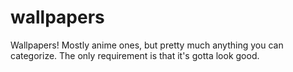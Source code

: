 # wallpapers

Wallpapers! Mostly anime ones, but pretty much anything you can categorize. The only requirement is that it's gotta look good.